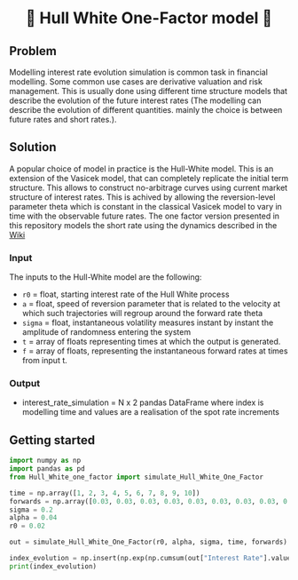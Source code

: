 <h1 align="center" style="border-botom: none">
  <b>
    🐍 Hull White One-Factor model 🐍     
  </b>
</h1>


## Problem
Modelling interest rate evolution simulation is common task in financial modelling. Some common use cases are derivative valuation and risk management. This is usually done using different time structure models that describe the evolution of the future interest rates (The modelling can describe the evolution of different quantities. mainly the choice is between future rates and short rates.).

## Solution
A popular choice of model in practice is the Hull-White model. This is an extension of the Vasicek model, that can completely replicate the initial term structure. This allows to construct no-arbitrage curves using current market structure of interest rates. This is achived by allowing the reversion-level parameter theta which is constant in the classical Vasicek model to vary in time with the observable future rates. The one factor version presented in this repository models the short rate using the dynamics described in the [Wiki](https://en.wikipedia.org/wiki/Hull%E2%80%93White_model)

### Input
The inputs to the Hull-White model are the following:
 - `r0`    = float, starting interest rate of the Hull White process 
 - `a` = float, speed of reversion parameter that is related to the velocity at which such trajectories will regroup around the forward rate theta
 - `sigma` = float, instantaneous volatility measures instant by instant the amplitude of randomness entering the system
 - `t`   = array of floats representing times at which the output is generated. 
 - `f`     = array of floats, representing the instantaneous forward rates at times from input t.

### Output
 - interest_rate_simulation = N x 2 pandas DataFrame where index is modelling time and values are a realisation of the spot rate increments

## Getting started

```python
import numpy as np
import pandas as pd
from Hull_White_one_factor import simulate_Hull_White_One_Factor

time = np.array([1, 2, 3, 4, 5, 6, 7, 8, 9, 10])
forwards = np.array([0.03, 0.03, 0.03, 0.03, 0.03, 0.03, 0.03, 0.03, 0.03, 0.03])
sigma = 0.2
alpha = 0.04
r0 = 0.02

out = simulate_Hull_White_One_Factor(r0, alpha, sigma, time, forwards)

index_evolution = np.insert(np.exp(np.cumsum(out["Interest Rate"].values)),0,1)
print(index_evolution)
```
